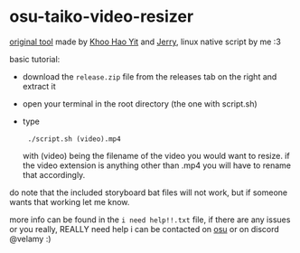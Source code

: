 # osu-taiko-video-resizer

[original tool](https://osu.ppy.sh/community/forums/topics/1129583?n=1) made by [Khoo Hao Yit](https://osu.ppy.sh/users/9534110) and [Jerry](https://osu.ppy.sh/users/605973), linux native script by me :3 
 
basic tutorial:

- download the `release.zip` file from the releases tab on the right and extract it

- open your terminal in the root directory (the one with script.sh)

- type <pre> ``` ./script.sh (video).mp4 ``` </pre> with (video) being the filename of the video you would want to resize. if the video extension is anything other than .mp4 you will have to rename that accordingly.

do note that the included storyboard bat files will not work, but if someone wants that working let me know. 

more info can be found in the `i need help!!.txt` file, if there are any issues or you really, REALLY need help i can be contacted on [osu](https://osu.ppy.sh/users/15538779) or on discord @velamy :)
